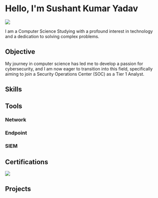 # Hello, I'm Sushant Kumar Yadav
<a href="https://tii.la/nkCH"><img src="https://img.shields.io/badge/-LinkedIn-0072b1?&style=for-the-badge&logo=linkedin&logoColor=white" /></a>

I am a Computer Science Studying with a profound interest in technology and a dedication to solving complex problems.

## Objective
My journey in computer science has led me to develop a passion for cybersecurity, and I am now eager to transition into this field, specifically aiming to join a Security Operations Center (SOC) as a Tier 1 Analyst.

## Skills

## Tools

### Network

### Endpoint

### SIEM

## Certifications
<div>
<img src="https://img.shields.io/badge/-Security%2B-FF0000?&style=for-the-badge&logo=CompTIA&logoColor=white" />
</div>

## Projects

